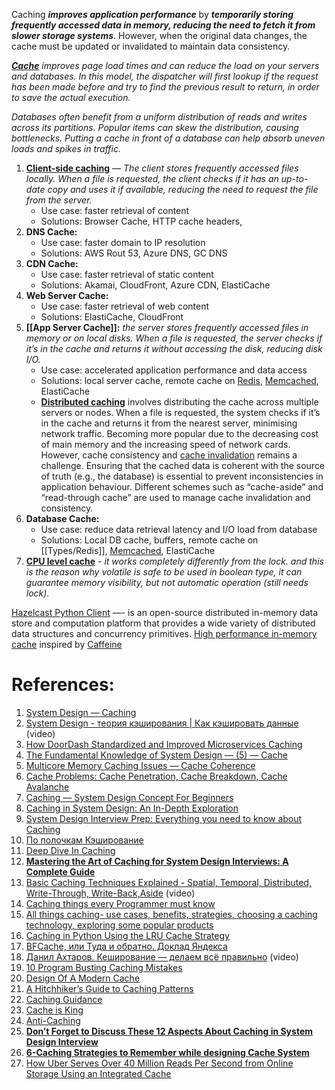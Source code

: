 Caching ***improves application performance*** by ***temporarily storing frequently accessed data in memory, reducing the need to fetch it from slower storage systems***. However, when the original data changes, the cache must be updated or invalidated to maintain data consistency.

_**[Cache](https://github.com/donnemartin/system-design-primer#cache)** improves page load times and can reduce the load on your servers and databases. In this model, the dispatcher will first lookup if the request has been made before and try to find the previous result to return, in order to save the actual execution._

_Databases often benefit from a uniform distribution of reads and writes across its partitions. Popular items can skew the distribution, causing bottlenecks. Putting a cache in front of a database can help absorb uneven loads and spikes in traffic._

1. **[Client-side caching](1.%20Client-side%20caching.md)** — *The client stores frequently accessed files locally. When a file is requested, the client checks if it has an up-to-date copy and uses it if available, reducing the need to request the file from the server.*
	- Use case: faster retrieval of content
	- Solutions: Browser Cache, HTTP cache headers,
2. **DNS Cache:**
	- Use case: faster domain to IP resolution
	- Solutions: AWS Rout 53, Azure DNS, GC DNS
3. **CDN Cache:**
	- Use case: faster retrieval of static content
	- Solutions: Akamai, CloudFront, Azure CDN, ElastiCache
4. **Web Server Cache:**
	- Use case: faster retrieval of web content
	- Solutions: ElastiCache, CloudFront
5. **[[App Server Cache]]:** *the server stores frequently accessed files in memory or on local disks. When a file is requested, the server checks if it’s in the cache and returns it without accessing the disk, reducing disk I/O.*
	- Use case: accelerated application performance and data access
	- Solutions: local server cache, remote cache on [Redis](Types/Redis.md), [Memcached](Types/Memcached.md), ElastiCache
	- **[Distributed caching](5.%20Distributed%20caching.md)** involves distributing the cache across multiple servers or nodes. When a file is requested, the system checks if it’s in the cache and returns it from the nearest server, minimising network traffic. Becoming more popular due to the decreasing cost of main memory and the increasing speed of network cards. However, cache consistency and [cache invalidation](Cache%20Invalidation.md) remains a challenge. Ensuring that the cached data is coherent with the source of truth (e.g., the database) is essential to prevent inconsistencies in application behaviour. Different schemes such as “cache-aside” and “read-through cache” are used to manage cache invalidation and consistency.
6. **Database Cache:**
	- Use case: reduce data retrieval latency and I/O load from database
	- Solutions: Local DB cache, buffers, remote cache on [[Types/Redis]], [Memcached](Types/Memcached.md), ElastiCache
7. **[CPU level cache](7.%20CPU%20level%20cache.md)** - *it works completely differently from the lock. and this is the reason why volatile is safe to be used in boolean type, it can guarantee memory visibility, but not automatic operation (still needs lock).*

[Hazelcast Python Client](https://github.com/hazelcast/hazelcast-python-client) —- is an open-source distributed in-memory data store and computation platform that provides a wide variety of distributed data structures and concurrency primitives.
[High performance in-memory cache](https://github.com/Yiling-J/theine) inspired by [Caffeine](https://github.com/ben-manes/caffeine)

# References:

1. [System Design — Caching](https://interviewnoodle.com/system-design-caching-498a0253cbff)
2. [System Design - теория кэширования | Как кэшировать данные](https://www.youtube.com/watch?v=iLMlYgQoTIE) (video)
3. [How DoorDash Standardized and Improved Microservices Caching](https://doordash.engineering/2023/10/19/how-doordash-standardized-and-improved-microservices-caching/)
4. [The Fundamental Knowledge of System Design — (5) — Cache](https://interviewnoodle.com/the-fundamental-knowledge-of-system-design-5-b69bd2942917)
5. [Multicore Memory Caching Issues — Cache Coherence](https://interviewnoodle.com/multicore-memory-caching-issues-cache-coherence-60b1042f3713)
6. [Cache Problems: Cache Penetration, Cache Breakdown, Cache Avalanche](https://interviewnoodle.com/cache-problems-cache-penetration-cache-breakdown-cache-avalanche-9b866483e2b7)
7. [Caching — System Design Concept For Beginners](https://medium.com/@anuupadhyay1994/caching-system-design-concept-for-beginners-3fbe4874253d)
8. [Caching in System Design: An In-Depth Exploration](https://medium.com/@abhishekranjandev/caching-in-system-design-an-in-depth-exploration-b51e2c2e4dbd)
9. [System Design Interview Prep: Everything you need to know about Caching](https://bootcamp.uxdesign.cc/system-design-interview-prep-everything-you-need-to-know-about-caching-11b1529763e4)
10. [По полочкам Кэширование](https://habr.com/ru/articles/734660/)
11. [Deep Dive In Caching](https://vishalrana9915.medium.com/deep-dive-in-caching-9780bc55ea7)
12. **[Mastering the Art of Caching for System Design Interviews: A Complete Guide](https://levelup.gitconnected.com/master-the-art-of-caching-for-system-design-interviews-a-complete-guide-676bb49d194)**
13. [Basic Caching Techniques Explained - Spatial, Temporal, Distributed, Write-Through, Write-Back,Aside](https://www.youtube.com/watch?v=ccemOqDrc2I&list=PLQnljOFTspQXjD0HOzN7P2tgzu7scWpl2&index=51) (video)
14. [Caching things every Programmer must know](https://medium.com/javarevisited/caching-things-every-programmer-must-know-28d4a7e8b9b1)
15. [All things caching- use cases, benefits, strategies, choosing a caching technology, exploring some popular products](https://medium.datadriveninvestor.com/all-things-caching-use-cases-benefits-strategies-choosing-a-caching-technology-exploring-fa6c1f2e93aa)
16. [Caching in Python Using the LRU Cache Strategy](https://realpython.com/lru-cache-python/)
17. [BFCache, или Туда и обратно. Доклад Яндекса](https://habr.com/ru/company/yandex/blog/496360/)
18. [Данил Ахтаров. Кеширование — делаем всё правильно](https://www.youtube.com/watch?v=L0xmgTW3QAo) (video)
19. [10 Program Busting Caching Mistakes](http://highscalability.com/blog/2014/7/16/10-program-busting-caching-mistakes.html)
20. [Design Of A Modern Cache](http://highscalability.com/blog/2016/1/25/design-of-a-modern-cache.html)
21. [A Hitchhiker’s Guide to Caching Patterns](https://hazelcast.com/blog/a-hitchhikers-guide-to-caching-patterns/)
22. [Caching Guidance](https://learn.microsoft.com/en-us/previous-versions/msp-n-p/dn589802(v%3dpandp.10))
23. [Cache is King](https://www.stevesouders.com/blog/2012/10/11/cache-is-king/)
24. [Anti-Caching](https://www.the-paper-trail.org/post/2014-06-06-paper-notes-anti-caching/)
25. **[Don’t Forget to Discuss These 12 Aspects About Caching in System Design Interview](https://levelup.gitconnected.com/dont-forget-to-discuss-these-12-aspects-about-caching-in-system-design-interview-84d139885b9a)**
26. [**6-Caching Strategies to Remember while designing Cache System**](https://javascript.plainenglish.io/6-caching-strategies-to-remember-while-designing-cache-system-da058a3757cf)
27. [How Uber Serves Over 40 Million Reads Per Second from Online Storage Using an Integrated Cache](https://www.uber.com/en-EE/blog/how-uber-serves-over-40-million-reads-per-second-using-an-integrated-cache/)